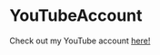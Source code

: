 # YouTubeAccount
Check out my YouTube account [here!](https://www.youtube.com/channel/UCnN9fzmYU1J1JihNRU_YhXg)
